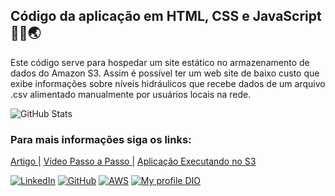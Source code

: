 ## Código da aplicação em HTML, CSS e JavaScript 👨‍💻🌏
Este código serve para hospedar um site estático no armazenamento de dados do Amazon S3.
Assim é possível ter um web site de baixo custo que exibe informações sobre níveis hidráulicos que recebe dados de um arquivo .csv alimentado manualmente por usuários locais na rede.

![GitHub Stats](https://github-readme-stats.vercel.app/api?username=ralexandrecode&theme=transparent&bg_color=000&border_color=30A3DC&show_icons=true&icon_color=30A3DC&title_color=E94D5F&text_color=FFF)

### Para mais informações siga os links:

[Artigo |](https://www.linkedin.com/pulse/monitoramento-h%25C3%25ADdrico-com-site-est%25C3%25A1tico-aws-s3-ricardo-alexandre-ptchf/) 
[Vídeo Passo a Passo |](https://youtu.be/zvU3Le2EN7c)
[Aplicação Executando no S3](https://bucket002026.s3.amazonaws.com/index.html)

[![LinkedIn](https://img.shields.io/badge/LinkedIn-0077B5?style=for-the-badge&logo=linkedin&logoColor=white)](https://www.linkedin.com/in/ricardoalexandreprofissional/)
[![GitHub](https://img.shields.io/badge/GitHub-100000?style=for-the-badge&logo=github&logoColor=white)](https://github.com/ralexandrecode)
[![AWS](https://img.shields.io/badge/AWS-000.svg?style=for-the-badge&logo=amazon-aws&logoColor=white)](https://www.credly.com/users/ricardoalexandre.profissional/badges)
[![My profile DIO](https://img.shields.io/badge/-Meu%20Perfil%20na%20DIO-30A3DER?style=for-the-badge)](https://www.dio.me/users/ricardoalexandre_profissional)
